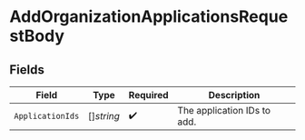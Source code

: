 # AddOrganizationApplicationsRequestBody


## Fields

| Field                       | Type                        | Required                    | Description                 |
| --------------------------- | --------------------------- | --------------------------- | --------------------------- |
| `ApplicationIds`            | []*string*                  | :heavy_check_mark:          | The application IDs to add. |
